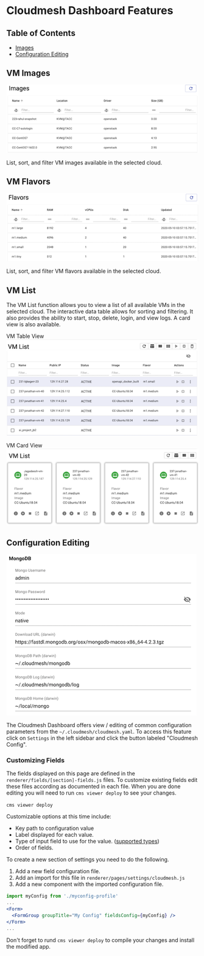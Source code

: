 # Cloudmesh Dashboard Features

## Table of Contents

* [Images](#images)
* [Configuration Editing](#configuration-editing)

## VM Images
![Images](images/images.png)

List, sort, and filter VM images available in the selected cloud.

## VM Flavors
![Flavors](images/flavors.png)

List, sort, and filter VM flavors available in the selected cloud.

## VM List

The VM List function allows you to view a list of all available VMs 
in the selected cloud.  The interactive data table allows for sorting
and filtering.  It also provides the ability to start, stop, delete, 
login, and view logs. A card view is also available. 

VM Table View
![VM Table view](images/vm_table.png)

VM Card View
![VM Card view](images/vm_card.png)

## Configuration Editing

![Configuration Editing](images/configuration_editing.png)

The Cloudmesh Dashboard offers view / editing of common configuration parameters
from the `~/.cloudmesh/cloudmesh.yaml`.  To access this feature click on `Settings`
in the left sidebar and click the button labeled "Cloudmesh Config".

### Customizing Fields

The fields displayed on this page are defined in the `renderer/fields/[section]-fields.js`
files.  To customize existing fields edit these files according as documented in each
file.  When you are done editing you will need to run `cms viewer deploy` to see your changes.

`cms viewer deploy`

Customizable options at this time include:

* Key path to configuration value
* Label displayed for each value.
* Type of input field to use for the value. ([supported types](https://developer.mozilla.org/en-US/docs/Web/HTML/Element/input))
* Order of fields.

To create a new section of settings you need to do the following.

1. Add a new field configuration file.
2. Add an import for this file in `renderer/pages/settings/cloudmesh.js`
3. Add a new <FormGroup /> component with the imported configuration file.

```jsx
import myConfig from './myconfig-profile'
...
<Form>
  <FormGroup groupTitle="My Config" fieldsConfig={myConfig} />
</Form>
...
```

Don't forget to rund `cms viewer deploy` to compile your changes and install
the modified app.
